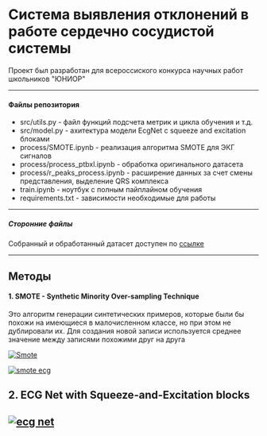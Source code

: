 # Система выявления отклонений в работе сердечно сосудистой системы

<p>Проект был разработан для всероссиского конкурса научных работ школьников "ЮНИОР"</p>

---

#### Файлы репозитория

<ul>
  <li>
    src/utils.py  - файл функций подсчета метрик и цикла обучения и т.д.</li>
  <li>
    src/model.py - ахитектура модели EcgNet с squeeze and excitation блоками</li>
  <li>
    process/SMOTE.ipynb - реализация алгоритма SMOTE для ЭКГ сигналов</li>
  <li>
    process/process_ptbxl.ipynb - обработка оригинального датасета</li>
  <li>
    process/r_peaks_process.ipynb - расширение данных за счет смены представления, выделение QRS комплекса</li>
  <li>
    train.ipynb - ноутбук с полным пайплайном обучения</li>
  <li>
    requirements.txt - зависимости необходимые для работы</li>
</ul>

---

##### Сторонние файлы

Собранный и обработанный датасет доступен по <a href="https://drive.google.com/file/d/1Rt0I7Svrx77tFMCsNubEQ-cDY8hD-iCk/view?usp=drive_linkk">ссылке<a/>

---
## Методы
#### 1. SMOTE - Synthetic Minority Over-sampling Technique
Это алгоритм генерации синтетических примеров, которые были бы похожи на имеющиеся в малочисленном классе, но при этом не дублировали их. Для создания новой записи используется среднее значение между записями похожими друг на друга

[![Smote](https://dataknowsall.com/hs-fs/hubfs/imbalanced.png?width=800&height=350&name=imbalanced.png)](https://dataknowsall.com/hs-fs/hubfs/imbalanced.png?width=800&height=350&name=imbalanced.png)

[![smote ecg](https://i.ibb.co/72ZsqfT/image.png "smote ecg")](https://i.ibb.co/72ZsqfT/image.png "smote ecg")

## 2. ECG Net with Squeeze-and-Excitation blocks
[![ecg net](https://i.ibb.co/dD3v41F/ecg.png "ecg net")](https://i.ibb.co/dD3v41F/ecg.png "ecg net")
---
